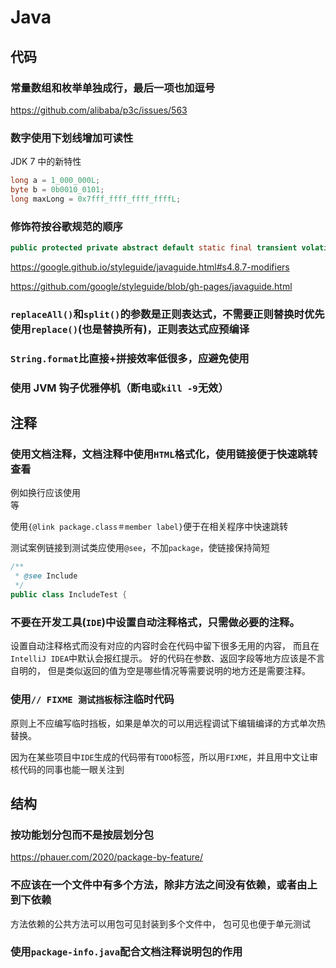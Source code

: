 # Java

## 代码

### 常量数组和枚举单独成行，最后一项也加逗号
https://github.com/alibaba/p3c/issues/563


### 数字使用下划线增加可读性

JDK 7 中的新特性
```java
long a = 1_000_000L;
byte b = 0b0010_0101;
long maxLong = 0x7fff_ffff_ffff_ffffL;
```


### 修饰符按谷歌规范的顺序

```java
public protected private abstract default static final transient volatile synchronized native strictfp
```

https://google.github.io/styleguide/javaguide.html#s4.8.7-modifiers

https://github.com/google/styleguide/blob/gh-pages/javaguide.html


### `replaceAll()`和`split()`的参数是正则表达式，不需要正则替换时优先使用`replace()`(也是替换所有)，正则表达式应预编译

### `String.format`比直接+拼接效率低很多，应避免使用

### 使用 JVM 钩子优雅停机（断电或`kill -9`无效）



## 注释

### 使用文档注释，文档注释中使用`HTML`格式化，使用链接便于快速跳转查看

例如换行应该使用<br/>等

使用`{@link package.class＃member label}`便于在相关程序中快速跳转

测试案例链接到测试类应使用`@see`，不加`package`，使链接保持简短
```java
/**
 * @see Include
 */
public class IncludeTest {
```


### 不要在开发工具(`IDE`)中设置自动注释格式，只需做必要的注释。

设置自动注释格式而没有对应的内容时会在代码中留下很多无用的内容，
而且在`IntelliJ IDEA`中默认会报红提示。
好的代码在参数、返回字段等地方应该是不言自明的，
但是类似返回的值为空是哪些情况等需要说明的地方还是需要注释。


### 使用`// FIXME 测试挡板`标注临时代码

原则上不应编写临时挡板，如果是单次的可以用远程调试下编辑编译的方式单次热替换。

因为在某些项目中`IDE`生成的代码带有`TODO`标签，所以用`FIXME`，并且用中文让审核代码的同事也能一眼关注到



## 结构

### 按功能划分包而不是按层划分包

https://phauer.com/2020/package-by-feature/


### 不应该在一个文件中有多个方法，除非方法之间没有依赖，或者由上到下依赖

方法依赖的公共方法可以用包可见封装到多个文件中，
包可见也便于单元测试


### 使用`package-info.java`配合文档注释说明包的作用
